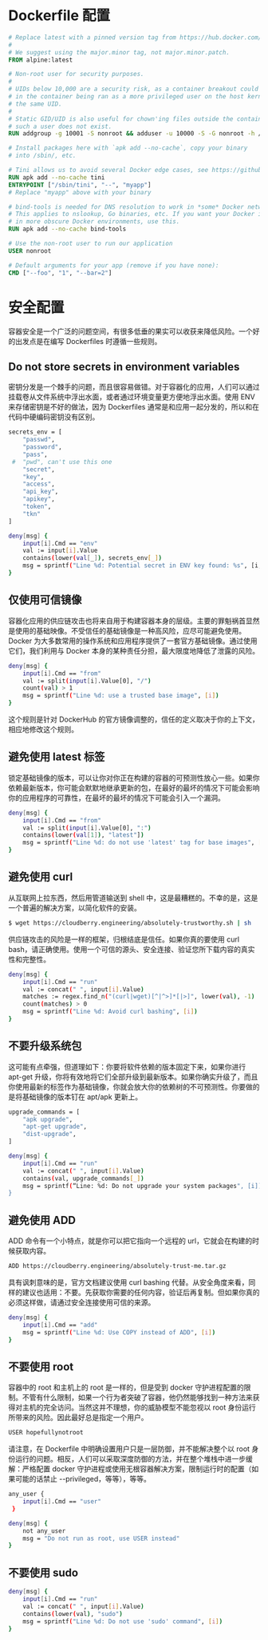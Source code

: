 # Dockerfile 配置

```Dockerfile
# Replace latest with a pinned version tag from https://hub.docker.com/_/alpine
#
# We suggest using the major.minor tag, not major.minor.patch.
FROM alpine:latest

# Non-root user for security purposes.
#
# UIDs below 10,000 are a security risk, as a container breakout could result
# in the container being ran as a more privileged user on the host kernel with
# the same UID.
#
# Static GID/UID is also useful for chown'ing files outside the container where
# such a user does not exist.
RUN addgroup -g 10001 -S nonroot && adduser -u 10000 -S -G nonroot -h /home/nonroot nonroot

# Install packages here with `apk add --no-cache`, copy your binary
# into /sbin/, etc.

# Tini allows us to avoid several Docker edge cases, see https://github.com/krallin/tini.
RUN apk add --no-cache tini
ENTRYPOINT ["/sbin/tini", "--", "myapp"]
# Replace "myapp" above with your binary

# bind-tools is needed for DNS resolution to work in *some* Docker networks, but not all.
# This applies to nslookup, Go binaries, etc. If you want your Docker image to work even
# in more obscure Docker environments, use this.
RUN apk add --no-cache bind-tools

# Use the non-root user to run our application
USER nonroot

# Default arguments for your app (remove if you have none):
CMD ["--foo", "1", "--bar=2"]
```

# 安全配置

容器安全是一个广泛的问题空间，有很多低垂的果实可以收获来降低风险。一个好的出发点是在编写 Dockerfiles 时遵循一些规则。

## Do not store secrets in environment variables

密钥分发是一个棘手的问题，而且很容易做错。对于容器化的应用，人们可以通过挂载卷从文件系统中浮出水面，或者通过环境变量更方便地浮出水面。使用 ENV 来存储密钥是不好的做法，因为 Dockerfiles 通常是和应用一起分发的，所以和在代码中硬编码密钥没有区别。

```sh
secrets_env = [
    "passwd",
    "password",
    "pass",
 #  "pwd", can't use this one
    "secret",
    "key",
    "access",
    "api_key",
    "apikey",
    "token",
    "tkn"
]

deny[msg] {
    input[i].Cmd == "env"
    val := input[i].Value
    contains(lower(val[_]), secrets_env[_])
    msg = sprintf("Line %d: Potential secret in ENV key found: %s", [i, val])
}
```

## 仅使用可信镜像

容器化应用的供应链攻击也将来自用于构建容器本身的层级。主要的罪魁祸首显然是使用的基础映像。不受信任的基础镜像是一种高风险，应尽可能避免使用。Docker 为大多数常用的操作系统和应用程序提供了一套官方基础镜像。通过使用它们，我们利用与 Docker 本身的某种责任分担，最大限度地降低了泄露的风险。

```sh
deny[msg] {
    input[i].Cmd == "from"
    val := split(input[i].Value[0], "/")
    count(val) > 1
    msg = sprintf("Line %d: use a trusted base image", [i])
}
```

这个规则是针对 DockerHub 的官方镜像调整的，信任的定义取决于你的上下文，相应地修改这个规则。

## 避免使用 latest 标签

锁定基础镜像的版本，可以让你对你正在构建的容器的可预测性放心一些。如果你依赖最新版本，你可能会默默地继承更新的包，在最好的最坏的情况下可能会影响你的应用程序的可靠性，在最坏的最坏的情况下可能会引入一个漏洞。

```sh
deny[msg] {
    input[i].Cmd == "from"
    val := split(input[i].Value[0], ":")
    contains(lower(val[1]), "latest"])
    msg = sprintf("Line %d: do not use 'latest' tag for base images", [i])
}
```

## 避免使用 curl

从互联网上拉东西，然后用管道输送到 shell 中，这是最糟糕的。不幸的是，这是一个普遍的解决方案，以简化软件的安装。

```sh
$ wget https://cloudberry.engineering/absolutely-trustworthy.sh | sh
```

供应链攻击的风险是一样的框架，归根结底是信任。如果你真的要使用 curl bash，请正确使用。使用一个可信的源头、安全连接、验证您所下载内容的真实性和完整性。

```sh
deny[msg] {
    input[i].Cmd == "run"
    val := concat(" ", input[i].Value)
    matches := regex.find_n("(curl|wget)[^|^>]*[|>]", lower(val), -1)
    count(matches) > 0
    msg = sprintf("Line %d: Avoid curl bashing", [i])
}
```

## 不要升级系统包

这可能有点牵强，但道理如下：你要将软件依赖的版本固定下来，如果你进行 apt-get 升级，你将有效地将它们全部升级到最新版本。如果你确实升级了，而且你使用最新的标签作为基础镜像，你就会放大你的依赖树的不可预测性。你要做的是将基础镜像的版本钉在 apt/apk 更新上。

```sh
upgrade_commands = [
    "apk upgrade",
    "apt-get upgrade",
    "dist-upgrade",
]

deny[msg] {
    input[i].Cmd == "run"
    val := concat(" ", input[i].Value)
    contains(val, upgrade_commands[_])
    msg = sprintf(“Line: %d: Do not upgrade your system packages", [i])
}
```

## 避免使用 ADD

ADD 命令有一个小特点，就是你可以把它指向一个远程的 url，它就会在构建的时候获取内容。

```sh
ADD https://cloudberry.engineering/absolutely-trust-me.tar.gz
```

具有讽刺意味的是，官方文档建议使用 curl bashing 代替。从安全角度来看，同样的建议也适用：不要。先获取你需要的任何内容，验证后再复制。但如果你真的必须这样做，请通过安全连接使用可信的来源。

```sh
deny[msg] {
    input[i].Cmd == "add"
    msg = sprintf("Line %d: Use COPY instead of ADD", [i])
}
```

## 不要使用 root

容器中的 root 和主机上的 root 是一样的，但是受到 docker 守护进程配置的限制。不管有什么限制，如果一个行为者突破了容器，他仍然能够找到一种方法来获得对主机的完全访问。当然这并不理想，你的威胁模型不能忽视以 root 身份运行所带来的风险。因此最好总是指定一个用户。

```sh
USER hopefullynotroot
```

请注意，在 Dockerfile 中明确设置用户只是一层防御，并不能解决整个以 root 身份运行的问题。相反，人们可以采取深度防御的方法，并在整个堆栈中进一步缓解：严格配置 docker 守护进程或使用无根容器解决方案，限制运行时的配置（如果可能的话禁止 --privileged，等等），等等。

```sh
any_user {
    input[i].Cmd == "user"
 }

deny[msg] {
    not any_user
    msg = "Do not run as root, use USER instead"
}
```

## 不要使用 sudo

```sh
deny[msg] {
    input[i].Cmd == "run"
    val := concat(" ", input[i].Value)
    contains(lower(val), "sudo")
    msg = sprintf("Line %d: Do not use 'sudo' command", [i])
}
```
